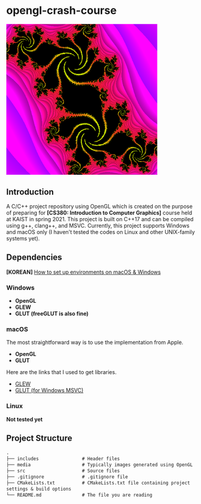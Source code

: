# opengl-crash-course

<img src="./media/fractal_gl.png" alt="fractal" width="400">

## Introduction
A C/C++ project repository using OpenGL which is created on the purpose of preparing for **[CS380: Introduction to Computer Graphics]** course held at KAIST in spring 2021. This project is built on C++17 and can be compiled using g++, clang++, and MSVC. Currently, this project supports Windows and macOS only (I haven't tested the codes on Linux and other UNIX-family systems yet).

## Dependencies

**[KOREAN]** [How to set up environments on macOS & Windows](https://dvelopery0115.github.io/opengl/OpenGL-Setup/)

### Windows
- **OpenGL**
- **GLEW** 
- **GLUT (freeGLUT is also fine)**

### macOS
The most straightforward way is to use the implementation from Apple.
- **OpenGL**
- **GLUT**

Here are the links that I used to get libraries.
- [GLEW](http://glew.sourceforge.net)
- [GLUT (for Windows MSVC)](https://www.transmissionzero.co.uk/software/freeglut-devel/)

### Linux
**Not tested yet**

## Project Structure
```
.
├── includes                # Header files
├── media                   # Typically images generated using OpenGL
├── src                     # Source files
├── .gitignore              # .gitignore file
├── CMakeLists.txt          # CMakeLists.txt file containing project settings & build options                   
└── README.md               # The file you are reading
```
